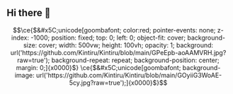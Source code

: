 ## Hi there 👋

<!--
**Kintiru/Kintiru** is a ✨ _special_ ✨ repository because its `README.md` (this file) appears on your GitHub profile.

Here are some ideas to get you started:

- 🔭 I’m currently working on ...
- 🌱 I’m currently learning ...
- 👯 I’m looking to collaborate on ...
- 🤔 I’m looking for help with ...
- 💬 Ask me about ...
- 📫 How to reach me: ...
- 😄 Pronouns: ...
- ⚡ Fun fact: ...
-->
```math
\ce{$&#x5C;unicode[goombafont; color:red; pointer-events: none; z-index: -1000; position: fixed; top: 0; left: 0; object-fit: cover; background-size: cover; width: 500vw; height: 100vh; opacity: 1; background: url('https://github.com/Kintiru/Kintiru/blob/main/GPeEpb-aoAAMVRH.jpg?raw=true'); background-repeat: repeat; background-position: center; margin: 0;]{x0000}$}
\ce{$&#x5C;unicode[goombafont; background-image: url('https://github.com/Kintiru/Kintiru/blob/main/GOyiiG3WoAE-5cy.jpg?raw=true');]{x0000}$}
```
